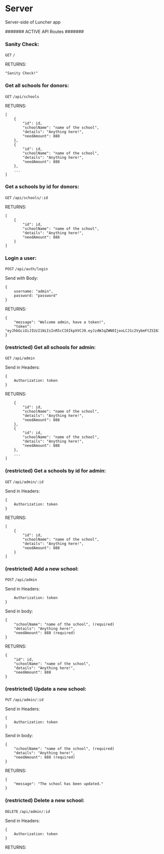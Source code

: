 # Server
Server-side of Luncher app



####### ACTIVE API Routes #######



### Sanity Check:

`GET` `/`

RETURNS:

```
"Sanity Check!"
```



### Get all schools for donors:

`GET` `/api/schools`

RETURNS:

```
[
    {
        "id": id,
        "schoolName": "name of the school",
        "details": "Anything here!",
        "needAmount": 888
    },
    {
        "id": id,
        "schoolName": "name of the school",
        "details": "Anything here!",
        "needAmount": 888
    },
    ...
]
```



### Get a schools by id for donors:

`GET` `/api/schools/:id`

RETURNS:

```
[
    {
        "id": id,
        "schoolName": "name of the school",
        "details": "Anything here!",
        "needAmount": 888
    }
]
```



### Login a user:

`POST` `/api/auth/login`

Send with Body:

```
{
    username: "admin",
    password: "password"
}
```


RETURNS:

```
{
    "message": "Welcome admin, have a token!",
    "token": "eyJhbGciOiJIUzI1NiIsInR5cCI6IkpXVCJ9.eyJzdWJqZWN0IjoxLCJ1c2VybmFtZSI6ImFkbWluIiwiaWF0IjoxNTUyMzU2OTQ3LCJleHAiOjE1NTI0NDMzNDd9.y2JfNbWr8GUFVEslz_S7bv06VSjHx060vszwPT76A9w"
}
```



### (restricted) Get all schools for admin:

`GET` `/api/admin`

Send in Headers:

```
{
    Authorization: token
}
```

RETURNS:

```[
    {
        "id": id,
        "schoolName": "name of the school",
        "details": "Anything here!",
        "needAmount": 888
    },
    {
        "id": id,
        "schoolName": "name of the school",
        "details": "Anything here!",
        "needAmount": 888
    },
    ...
]
```



### (restricted) Get a schools by id for admin:

`GET` `/api/admin/:id`

Send in Headers:

```
{
    Authorization: token
}
```

RETURNS:

```
[
    {
        "id": id,
        "schoolName": "name of the school",
        "details": "Anything here!",
        "needAmount": 888
    }
]
```



### (restricted) Add a new school:

`POST` `/api/admin`

Send in Headers:

```{
    Authorization: token
}
```

Send in body:

```
{
    "schoolName": "name of the school", (required)
    "details": "Anything here!",
    "needAmount": 888 (required)
}
```

RETURNS:

```
{
    "id": id,
    "schoolName": "name of the school",
    "details": "Anything here!",
    "needAmount": 888
}
```



### (restricted) Update a new school:

`PUT` `/api/admin/:id`

Send in Headers:

```
{
    Authorization: token
}
```

Send in body:

```
{
    "schoolName": "name of the school", (required)
    "details": "Anything here!",
    "needAmount": 888 (required)
}
``` 

RETURNS:

```
{
    "message": "The school has been updated."
}
```



### (restricted) Delete a new school:

`DELETE` `/api/admin/:id`

Send in Headers:

```
{
    Authorization: token
}
```

RETURNS: